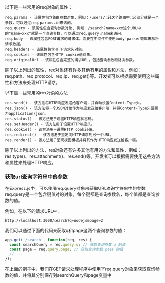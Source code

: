 以下是一些常用的req对象的属性：

```
req.params - 该属性包含路由参数对象，例如：/users/:id这个路由中:id部分就是一个参数，可以通过req.params.id来访问。
req.query - 该属性包含查询参数对象, 例如：/search?name=xxx这个URL中的"name=xxx"就是一个查询参数，可以通过req.query.name来访问。
req.body - 该属性包含POST请求的请求体。需要在中间件中使用body-parser等库来解析请求数据。
req.headers - 该属性包含HTTP请求头对象。
req.cookies - 该属性包含HTTP cookie值对象。
req.originalUrl - 该属性包含完整的请求URL，包括查询参数和路由参数。
```
除了以上列出的属性，req对象还有许多其他有用的属性和方法，例如：req.path、req.protocol、req.ip、req.get()等。开发者可以根据需要使用这些属性和方法来处理HTTP请求。

以下是一些常用的res对象的方法：
```
res.send() - 该方法将HTTP响应发送给客户端，并自动设置Content-Type头。
res.json() - 该方法将一个JSON对象作为响应发送给客户端，并将Content-Type头设置为application/json。
res.status() - 该方法用于设置HTTP响应状态码。
res.setHeader() - 该方法用于设置HTTP响应头。
res.cookie() - 该方法用于设置HTTP cookie值。
res.redirect() - 该方法用于重定向HTTP请求到另一个URL。
res.render() - 该方法用于呈现视图模板并将其作为HTTP响应发送给客户端。
```
除了以上列出的方法，res对象还有许多其他有用的方法和属性，例如：res.type()、res.attachment()、res.end()等。开发者可以根据需要使用这些方法和属性来处理HTTP响应。

### 获取url查询字符串中的参数
在Express.js中，可以使用req.query对象来获取URL查询字符串中的参数。req.query是一个包含键值对的对象，每个键都是查询参数名，每个值都是查询参数的值。

例如，在以下的请求URL中：
```
http://localhost:3000/search?q=nodejs&page=2
```

我们可以通过下面的代码来获取q和page这两个查询参数的值：
```javascript
app.get('/search', function(req, res) {
  const searchQuery = req.query.q; // 获取查询参数 q 的值
  const page = req.query.page; // 获取查询参数 page 的值
  // ...
});
```
在上面的例子中，我们在GET请求处理程序中使用了req.query对象来获取查询参数的值，并将其分别保存到searchQuery和page变量中